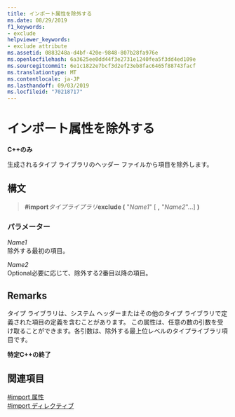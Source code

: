 ```yaml
---
title: インポート属性を除外する
ms.date: 08/29/2019
f1_keywords:
- exclude
helpviewer_keywords:
- exclude attribute
ms.assetid: 0883248a-d4bf-420e-9848-807b28fa976e
ms.openlocfilehash: 6a3625ee0dd44f3e2731e1240fea5f3dd4ed109e
ms.sourcegitcommit: 6e1c1822e7bcf3d2ef23eb8fac6465f88743facf
ms.translationtype: MT
ms.contentlocale: ja-JP
ms.lasthandoff: 09/03/2019
ms.locfileid: "70218717"
---
```

# <a name="exclude-import-attribute"></a>インポート属性を除外する

**C++のみ**

生成されるタイプ ライブラリのヘッダー ファイルから項目を除外します。

## <a name="syntax"></a>構文

> **#import***タイプライブラリ***exclude (** "*Name1*" [ **,** "*Name2*"...] **)**

### <a name="parameters"></a>パラメーター

*Name1*\
除外する最初の項目。

*Name2*\
Optional必要に応じて、除外する2番目以降の項目。

## <a name="remarks"></a>Remarks

タイプ ライブラリは、システム ヘッダーまたはその他のタイプ ライブラリで定義された項目の定義を含むことがあります。 この属性は、任意の数の引数を受け取ることができます。各引数は、除外する最上位レベルのタイプライブラリ項目です。

**特定C++の終了**

## <a name="see-also"></a>関連項目

[#import 属性](../preprocessor/hash-import-attributes-cpp.md)\
[#import ディレクティブ](../preprocessor/hash-import-directive-cpp.md)
